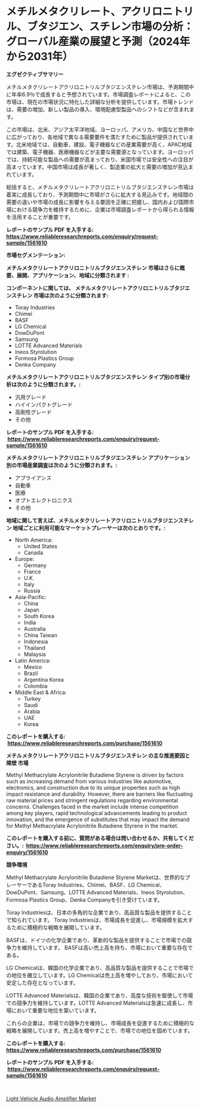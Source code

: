 <p><h1>メチルメタクリレート、アクリロニトリル、ブタジエン、スチレン市場の分析：グローバル産業の展望と予測（2024年から2031年）</h1></p><p><strong>エグゼクティブサマリー</strong></p>
<p><p>メチルメタクリレートアクリロニトリルブタジエンスチレン市場は、予測期間中に年率6.9％で成長すると予想されています。市場調査レポートによると、この市場は、現在の市場状況に特化した詳細な分析を提供しています。市場トレンドは、需要の増加、新しい製品の導入、環境配慮型製品へのシフトなどが含まれます。</p><p>この市場は、北米、アジア太平洋地域、ヨーロッパ、アメリカ、中国など世界中に広がっており、各地域で異なる需要要件を満たすために製品が提供されています。北米地域では、自動車、建設、電子機器などの産業需要が高く、APAC地域では建築、電子機器、医療機器などが主要な需要源となっています。ヨーロッパでは、持続可能な製品への需要が高まっており、米国市場では安全性への注目が高まっています。中国市場は成長が著しく、製造業の拡大と需要の増加が見込まれています。</p><p>総括すると、メチルメタクリレートアクリロニトリルブタジエンスチレン市場は着実に成長しており、予測期間中に市場がさらに拡大する見込みです。地域間の需要の違いや市場の成長に影響を与える要因を正確に把握し、国内および国際市場における競争力を維持するために、企業は市場調査レポートから得られる情報を活用することが重要です。</p></p>
<p><strong>レポートのサンプル PDF を入手する: <a href="https://www.reliableresearchreports.com/enquiry/request-sample/1561610">https://www.reliableresearchreports.com/enquiry/request-sample/1561610</a></strong></p>
<p><strong>市場セグメンテーション:</strong></p>
<p><strong> メチルメタクリレートアクリロニトリルブタジエンスチレン 市場はさらに概要、展開、アプリケーション、地域に分類されます :</strong></p>
<p><strong>コンポーネントに関しては、 メチルメタクリレートアクリロニトリルブタジエンスチレン 市場は次のように分類されます: &nbsp;</strong></p>
<p><ul><li>Toray Industries</li><li>Chimei</li><li>BASF</li><li>LG Chemical</li><li>DowDuPont</li><li>Samsung</li><li>LOTTE Advanced Materials</li><li>Ineos Styrolution</li><li>Formosa Plastics Group</li><li>Denka Company</li></ul></p>
<p><strong> メチルメタクリレートアクリロニトリルブタジエンスチレン タイプ別の市場分析は次のように分類されます。:</strong></p>
<p><ul><li>汎用グレード</li><li>ハイインパクトグレード</li><li>高剛性グレード</li><li>その他</li></ul></p>
<p><strong>レポートのサンプル PDF を入手する: &nbsp;<a href="https://www.reliableresearchreports.com/enquiry/request-sample/1561610">https://www.reliableresearchreports.com/enquiry/request-sample/1561610</a></strong></p>
<p><strong> メチルメタクリレートアクリロニトリルブタジエンスチレン アプリケーション別の市場産業調査は次のように分類されます。:</strong></p>
<p><ul><li>アプライアンス</li><li>自動車</li><li>医療</li><li>オプトエレクトロニクス</li><li>その他</li></ul></p>
<p><strong>地域に関して言えば、メチルメタクリレートアクリロニトリルブタジエンスチレン 地域ごとに利用可能なマーケットプレーヤーは次のとおりです。:</strong></p>
<p><ul>
    <li>
        North America:
        <ul>
            <li>United States</li>
            <li>Canada</li>
        </ul>
    </li>
    <li>
        Europe:
        <ul>
            <li>Germany</li>
            <li>France</li>
            <li>U.K.</li>
            <li>Italy</li>
            <li>Russia</li>
        </ul>
    </li>
    <li>
        Asia-Pacific:
        <ul>
            <li>China</li>
            <li>Japan</li>
            <li>South Korea</li>
            <li>India</li>
            <li>Australia</li>
            <li>China Taiwan</li>
            <li>Indonesia</li>
            <li>Thailand</li>
            <li>Malaysia</li>
        </ul>
    </li>
    <li>
        Latin America:
        <ul>
            <li>Mexico</li>
            <li>Brazil</li>
            <li>Argentina Korea</li>
            <li>Colombia</li>
        </ul>
    </li>
    <li>
        Middle East & Africa:
        <ul>
            <li>Turkey</li>
            <li>Saudi</li>
            <li>Arabia</li>
            <li>UAE</li>
            <li>Korea</li>
        </ul>
    </li>
    </ul></p>
<p><strong>このレポートを購入する: &nbsp;<a href="https://www.reliableresearchreports.com/purchase/1561610">https://www.reliableresearchreports.com/purchase/1561610</a></strong></p>
<p><strong>メチルメタクリレートアクリロニトリルブタジエンスチレン の主な推進要因と障壁 市場</strong></p>
<p><p>Methyl Methacrylate Acrylonitrile Butadiene Styrene is driven by factors such as increasing demand from various industries like automotive, electronics, and construction due to its unique properties such as high impact resistance and durability. However, there are barriers like fluctuating raw material prices and stringent regulations regarding environmental concerns. Challenges faced in the market include intense competition among key players, rapid technological advancements leading to product innovation, and the emergence of substitutes that may impact the demand for Methyl Methacrylate Acrylonitrile Butadiene Styrene in the market.</p></p>
<p><strong>このレポートを購入する前に、質問がある場合は問い合わせるか、共有してください。:&nbsp; <a href="https://www.reliableresearchreports.com/enquiry/pre-order-enquiry/1561610">https://www.reliableresearchreports.com/enquiry/pre-order-enquiry/1561610</a></strong></p>
<p><strong>競争環境</strong></p>
<p><p>Methyl Methacrylate Acrylonitrile Butadiene Styrene Marketは、世界的なプレーヤーであるToray Industries、Chimei、BASF、LG Chemical、DowDuPont、Samsung、LOTTE Advanced Materials、Ineos Styrolution、Formosa Plastics Group、Denka Companyを引き受けています。</p><p>Toray Industriesは、日本の多角的な企業であり、高品質な製品を提供することで知られています。 Toray Industriesは、市場成長を促進し、市場規模を拡大するために積極的な戦略を展開しています。</p><p>BASFは、ドイツの化学企業であり、革新的な製品を提供することで市場での競争力を維持しています。 BASFは高い売上高を持ち、市場において重要な存在である。</p><p>LG Chemicalは、韓国の化学企業であり、高品質な製品を提供することで市場での地位を確立しています。LG Chemicalは売上高を増やしており、市場において安定した存在となっています。</p><p>LOTTE Advanced Materialsは、韓国の企業であり、高度な技術を駆使して市場での競争力を維持しています。LOTTE Advanced Materialsは急速に成長し、市場において重要な地位を築いています。</p><p>これらの企業は、市場での競争力を維持し、市場成長を促進するために積極的な戦略を展開しています。売上高を増やすことで、市場での地位を固めています。</p></p>
<p><strong>このレポートを購入する: &nbsp; <a href="https://www.reliableresearchreports.com/purchase/1561610">https://www.reliableresearchreports.com/purchase/1561610</a></strong></p>
<p><strong>レポートのサンプル PDF を入手する: &nbsp;<a href="https://www.reliableresearchreports.com/enquiry/request-sample/1561610">https://www.reliableresearchreports.com/enquiry/request-sample/1561610</a></strong><strong></strong></p>
<p>&nbsp;</p>
<p><p><a href="https://flame-sidecar-702.notion.site/Light-Vehicle-Audio-Amplifier-Market-Size-and-Growth-Market-Segmentation-Regional-and-Country-Brea-33ad9308039947b5b4548f5f867f9aff">Light Vehicle Audio Amplifier Market</a></p></p>